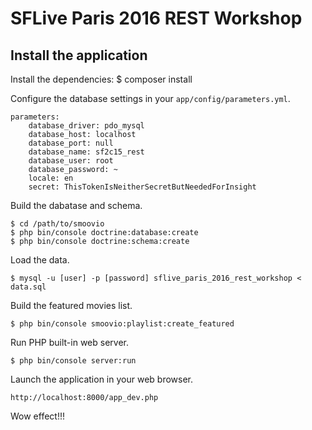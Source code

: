 # SFLive Paris 2016 REST Workshop

## Install the application

Install the dependencies:
    $ composer install

Configure the database settings in your `app/config/parameters.yml`.

    parameters:
        database_driver: pdo_mysql
        database_host: localhost
        database_port: null
        database_name: sf2c15_rest
        database_user: root
        database_password: ~
        locale: en
        secret: ThisTokenIsNeitherSecretButNeededForInsight

Build the dabatase and schema.

    $ cd /path/to/smoovio
    $ php bin/console doctrine:database:create
    $ php bin/console doctrine:schema:create

Load the data.

    $ mysql -u [user] -p [password] sflive_paris_2016_rest_workshop < data.sql

Build the featured movies list.

    $ php bin/console smoovio:playlist:create_featured

Run PHP built-in web server.

    $ php bin/console server:run

Launch the application in your web browser.

    http://localhost:8000/app_dev.php

Wow effect!!!

